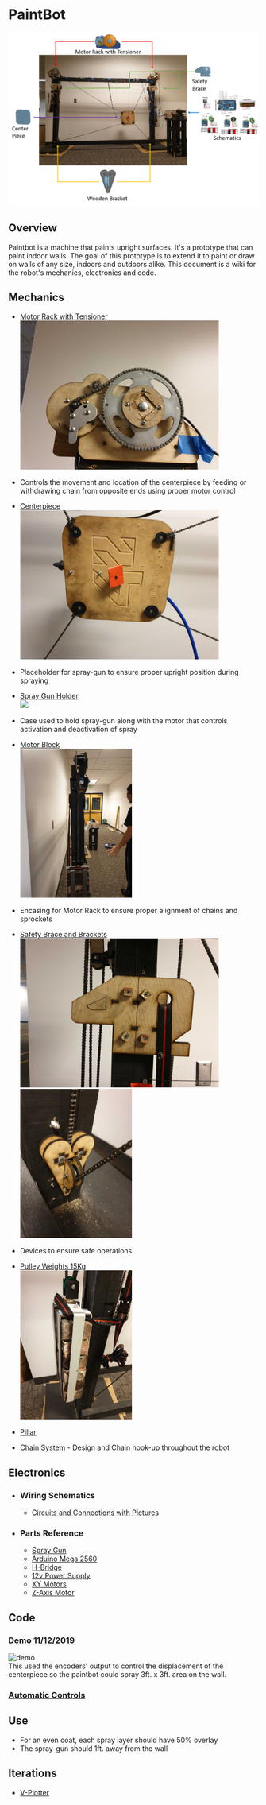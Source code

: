 # PaintBot
<!-- <img src="https://imgur.com/fasSOo4.jpg" width="700"> -->
![Paint Bot Image](https://github.com/UniKlo/PaintBot/blob/master/img_gif/Paintbot1.png)

## Overview
Paintbot is a machine that paints upright surfaces. It's a prototype that can paint indoor walls. The goal of this prototype is to extend it to paint or draw on walls of any size, indoors and outdoors alike. This document is a wiki for the robot's mechanics, electronics and code.

## Mechanics
  * [Motor Rack with Tensioner](https://github.com/UniKlo/PaintBot/tree/master/Mechanics/MotorRack)<br/>
    <img src="https://github.com/UniKlo/PaintBot/blob/master/img_gif/motor%20rack%20with%20tensioner.jpg" height="300px">
  - Controls the movement and location of the centerpiece by feeding or withdrawing chain from opposite ends using proper motor control
  
  * [Centerpiece](https://github.com/UniKlo/PaintBot/tree/master/Mechanics/Centerpiece)<br/>
    <img src="https://github.com/UniKlo/PaintBot/blob/master/img_gif/center%20piece.jpg" height="300px"/>
  - Placeholder for spray-gun to ensure proper upright position during spraying
  
  * [Spray Gun Holder](https://github.com/UniKlo/PaintBot/tree/master/Mechanics/SprayGunHolder)<br/>
    <img src="https://i.imgur.com/Dsu4iA6.jpg" height="300px"/>
  - Case used to hold spray-gun along with the motor that controls activation and deactivation of spray
  
  * [Motor Block](https://github.com/UniKlo/PaintBot/tree/master/Mechanics/MotorBlock)<br/>
    <img src="https://github.com/UniKlo/PaintBot/blob/master/img_gif/side.jpg" height="300px"/>
  - Encasing for Motor Rack to ensure proper alignment of chains and sprockets
  
  * [Safety Brace and Brackets](https://github.com/UniKlo/PaintBot/tree/master/Mechanics/PulleySystem)<br/>
    <img src="https://github.com/UniKlo/PaintBot/blob/master/img_gif/safety%20brace.jpg" height="300px"/>
    <img src="https://github.com/UniKlo/PaintBot/blob/master/img_gif/safety%20brackets.jpg" height="300px"/>
  - Devices to ensure safe operations
  
  * [Pulley Weights 15Kg](https://github.com/UniKlo/PaintBot/tree/master/Mechanics/PulleyWeights)<br/>
    <img src="https://github.com/UniKlo/PaintBot/blob/master/img_gif/pulley%20weights.jpg" height="300px"/>
  
  * [Pillar](https://github.com/UniKlo/PaintBot/tree/master/Mechanics/Pillar)
  
  * [Chain System](https://github.com/UniKlo/PaintBot/tree/master/Mechanics/ChainSystem) - Design and Chain hook-up throughout the robot


## Electronics
  - ### Wiring Schematics
    * [Circuits and Connections with Pictures](https://github.com/UniKlo/PaintBot/tree/master/Electronics/Wiring)
  
  - ###  Parts Reference
    * [Spray Gun](https://www.amazon.com/Graco-257025-Project-Painter-Sprayer/dp/B004Z2090U/ref=asc_df_B004Z2090U/?tag=hyprod-20&linkCode=df0&hvadid=198077767340&hvpos=1o2&hvnetw=g&hvrand=15997159825197345473&hvpone=&hvptwo=&hvqmt=&hvdev=c&hvdvcmdl=&hvlocint=&hvlocphy=9032020&hvtargid=pla-373698499647&psc=1)
    * [Arduino Mega 2560](https://store.arduino.cc/usa/mega-2560-r3)
    * [H-Bridge](https://www.amazon.com/HiLetgo-BTS7960-Driver-Arduino-Current/dp/B00WSN98DC)
    * [12v Power Supply](https://www.amazon.com/MENZO-Universal-Regulated-Switching-Computer/dp/B06VWV5YCH)
    * [XY Motors](https://electricscooterparts.com/motors-my6812.html)
    * [Z-Axis Motor](https://www.makermadecnc.com/product/z-axis-replacement-motor/)

## Code
### [Demo 11/12/2019](https://github.com/UniKlo/PaintBot/tree/master/DEMO_code) <br/>
![demo](https://github.com/UniKlo/PaintBot/blob/master/img_gif/demo.gif)<br/>
This used the encoders' output to control the displacement of the centerpiece so the paintbot could spray 3ft. x 3ft. area on the wall.

### [Automatic Controls](https://github.com/UniKlo/PaintBot/tree/master/Automatic_Controls)

## Use
 * For an even coat, each spray layer should have 50% overlay
 * The spray-gun should 1ft. away from the wall
 
## Iterations
 * [V-Plotter](https://github.com/UniKlo/PaintBot/tree/master/Iterations/V-Plotter)
